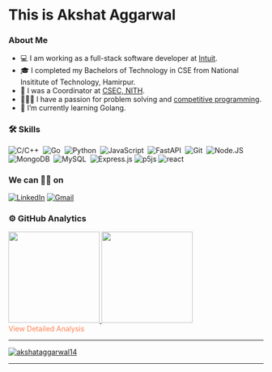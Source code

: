 # This is Akshat Aggarwal

### About Me

- 💻 I am working as a full-stack software developer at [Intuit](https://github.com/intuit).
- 🎓 I completed my Bachelors of Technology in CSE from National Insititute of Technology, Hamirpur.
- 💼 I was a Coordinator at [CSEC, NITH](https://github.com/csec-nith).
- 👨🏻‍💻 I have a passion for problem solving and [competitive programming](https://clist.by/coder/master._.mind/).
- 🌱 I’m currently learning Golang.

### 🛠 Skills

![C/C++](https://img.shields.io/badge/C/C++-%2300599C.svg?style=for-the-badge&logo=c%2B%2B&logoColor=white)&nbsp;
![Go](https://img.shields.io/badge/go-%23323330.svg?style=for-the-badge&logo=go&logoColor=%29beb0)&nbsp;
![Python](https://img.shields.io/badge/Python-blue?style=for-the-badge&logo=python&logoColor=white)&nbsp;
![JavaScript](https://img.shields.io/badge/javascript-%23323330.svg?style=for-the-badge&logo=javascript&logoColor=%23F7DF1E)&nbsp;
![FastAPI](https://img.shields.io/badge/fastapi-heh?&style=for-the-badge&logo=fastapi&logoColor=white)&nbsp;
![Git](https://img.shields.io/badge/git%20-%23F05033.svg?&style=for-the-badge&logo=git&logoColor=white)&nbsp;
![Node.JS](https://img.shields.io/badge/node.js-6DA55F?style=for-the-badge&logo=node.js&logoColor=black)&nbsp;
![MongoDB](https://img.shields.io/badge/MongoDB-red?&style=for-the-badge&logo=MongoDB&logoColor=green)&nbsp;
![MySQL](https://img.shields.io/badge/mysql-%2300f.svg?style=for-the-badge&logo=mysql&logoColor=white)&nbsp;
![Express.js](https://img.shields.io/badge/express.js-%23404d59.svg?style=for-the-badge&logo=express&logoColor=%2361DAFB)
![p5js](https://img.shields.io/badge/p5.js-ED225D?style=for-the-badge&logo=p5.js&logoColor=FFFFFF)
![react](https://img.shields.io/badge/react-grey?&style=for-the-badge&logo=react&logoColor=white)&nbsp;

### We can 🤝🏻 on

[![LinkedIn](https://img.shields.io/badge/linkedin%20-%230077B5.svg?&style=for-the-badge&logo=linkedin&logoColor=white)](https://www.linkedin.com/in/akshataggarwal1411/)
[![Gmail](https://img.shields.io/badge/Gmail-red?&style=for-the-badge&logo=Gmail&logoColor=white)](mailto:akshataggarwal1411@gmail.com)

### ⚙️ GitHub Analytics

<a href="https://github.com/AkshatAggarwal14">
  <img height="180em" src="https://github-readme-stats.vercel.app/api?username=AkshatAggarwal14&theme=dracula&include_all_commits=true&count_private=true&show_icons=true" />
  <img height="180em" src="https://github-readme-stats.vercel.app/api/top-langs/?username=AkshatAggarwal14&theme=dracula&layout=compact&count_private=false" />
</a><br>
<a href="https://profile-summary-for-github.com/user/AkshatAggarwal14" style="color: coral;text-decoration: none;">View Detailed Analysis</a>
<br>
<hr>

<p ><a href="https://akshataggarwal14.github.io/resume"> <img src="https://github-profile-trophy.vercel.app/?username=AkshatAggarwal14&theme=monokai" alt="akshataggarwal14" /></a></p>  
<hr>
